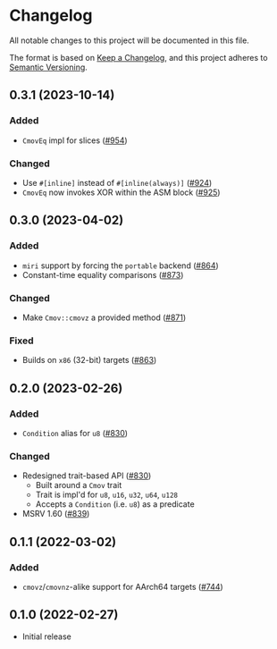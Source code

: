 # Changelog
All notable changes to this project will be documented in this file.

The format is based on [Keep a Changelog](https://keepachangelog.com/en/1.0.0/),
and this project adheres to [Semantic Versioning](https://semver.org/spec/v2.0.0.html).

## 0.3.1 (2023-10-14)
### Added
- `CmovEq` impl for slices ([#954])

### Changed
- Use `#[inline]` instead of `#[inline(always)]` ([#924])
- `CmovEq` now invokes XOR within the ASM block ([#925])

[#924]: https://github.com/RustCrypto/utils/pull/924
[#925]: https://github.com/RustCrypto/utils/pull/925
[#954]: https://github.com/RustCrypto/utils/pull/954

## 0.3.0 (2023-04-02)
### Added
- `miri` support by forcing the `portable` backend ([#864])
- Constant-time equality comparisons ([#873])

### Changed
- Make `Cmov::cmovz` a provided method ([#871])

### Fixed
- Builds on `x86` (32-bit) targets ([#863])

[#863]: https://github.com/RustCrypto/utils/pull/863
[#864]: https://github.com/RustCrypto/utils/pull/864
[#871]: https://github.com/RustCrypto/utils/pull/881
[#873]: https://github.com/RustCrypto/utils/pull/883

## 0.2.0 (2023-02-26)
### Added
- `Condition` alias for `u8` ([#830])

### Changed
- Redesigned trait-based API ([#830])
  - Built around a `Cmov` trait
  - Trait is impl'd for `u8`, `u16`, `u32`, `u64`, `u128`
  - Accepts a `Condition` (i.e. `u8`) as a predicate
- MSRV 1.60 ([#839])

[#830]: https://github.com/RustCrypto/utils/pull/830
[#839]: https://github.com/RustCrypto/utils/pull/839

## 0.1.1 (2022-03-02)
### Added
- `cmovz`/`cmovnz`-alike support for AArch64 targets ([#744])

[#744]: https://github.com/RustCrypto/utils/pull/744

## 0.1.0 (2022-02-27)
- Initial release
